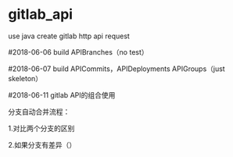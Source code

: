 # gitlab_api
use java create gitlab http api request


#2018-06-06 build APIBranches（no test）


#2018-06-07 build APICommits，APIDeployments APIGroups（just skeleton）


#2018-06-11 gitlab API的组合使用


分支自动合并流程：

1.对比两个分支的区别

2.如果分支有差异（）